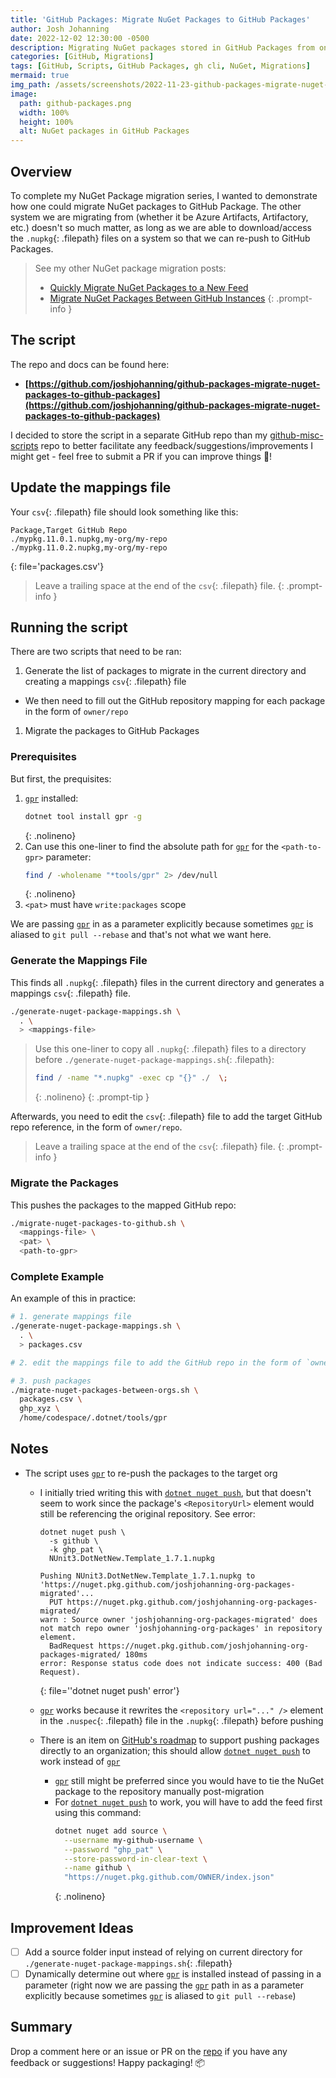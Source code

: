 ```yaml
---
title: 'GitHub Packages: Migrate NuGet Packages to GitHub Packages'
author: Josh Johanning
date: 2022-12-02 12:30:00 -0500
description: Migrating NuGet packages stored in GitHub Packages from one instance to another
categories: [GitHub, Migrations]
tags: [GitHub, Scripts, GitHub Packages, gh cli, NuGet, Migrations]
mermaid: true
img_path: /assets/screenshots/2022-11-23-github-packages-migrate-nuget-packages
image:
  path: github-packages.png
  width: 100%
  height: 100%
  alt: NuGet packages in GitHub Packages
---
```


## Overview

To complete my NuGet Package migration series, I wanted to demonstrate how one could migrate NuGet packages to GitHub Package. The other system we are migrating from (whether it be Azure Artifacts, Artifactory, etc.) doesn't so much matter, as long as we are able to download/access the `.nupkg`{: .filepath} files on a system so that we can re-push to GitHub Packages.

> See my other NuGet package migration posts:
> - [Quickly Migrate NuGet Packages to a New Feed](/posts/nuget-pusher-script/)
> - [Migrate NuGet Packages Between GitHub Instances](/posts/github-packages-migrate-nuget-packages/)
{: .prompt-info }

## The script

The repo and docs can be found here: 
- **[https://github.com/joshjohanning/github-packages-migrate-nuget-packages-to-github-packages](https://github.com/joshjohanning/github-packages-migrate-nuget-packages-to-github-packages)**

I decided to store the script in a separate GitHub repo than my [github-misc-scripts](/posts/github-misc-scripts/) repo to better facilitate any feedback/suggestions/improvements I might get - feel free to submit a PR if you can improve things 🚀!

## Update the mappings file

Your `csv`{: .filepath} file should look something like this:

```
Package,Target GitHub Repo
./mypkg.11.0.1.nupkg,my-org/my-repo
./mypkg.11.0.2.nupkg,my-org/my-repo

```
{: file='packages.csv'}

> Leave a trailing space at the end of the `csv`{: .filepath} file.
{: .prompt-info }

## Running the script

There are two scripts that need to be ran:

1. Generate the list of packages to migrate in the current directory and creating a mappings `csv`{: .filepath} file
  - We then need to fill out the GitHub repository mapping for each package in the form of `owner/repo`
1. Migrate the packages to GitHub Packages

### Prerequisites

But first, the prequisites:

1. [`gpr`](https://github.com/jcansdale/gpr) installed:
   ```bash
   dotnet tool install gpr -g
   ```
   {: .nolineno}
4. Can use this one-liner to find the absolute path for [`gpr`](https://github.com/jcansdale/gpr) for the `<path-to-gpr>` parameter: 
   ```bash
   find / -wholename "*tools/gpr" 2> /dev/null
   ```
   {: .nolineno}
3. `<pat>` must have `write:packages` scope

We are passing [`gpr`](https://github.com/jcansdale/gpr) in as a parameter explicitly because sometimes [`gpr`](https://github.com/jcansdale/gpr) is aliased to `git pull --rebase` and that's not what we want here.

### Generate the Mappings File

This finds all `.nupkg`{: .filepath} files in the current directory and generates a mappings `csv`{: .filepath} file.

```bash
./generate-nuget-package-mappings.sh \
  . \
  > <mappings-file>
```

> Use this one-liner to copy all `.nupkg`{: .filepath} files to a directory before `./generate-nuget-package-mappings.sh`{: .filepath}: 
> ```bash
> find / -name "*.nupkg" -exec cp "{}" ./  \;
> ```
> {: .nolineno}
{: .prompt-tip }

Afterwards, you need to edit the `csv`{: .filepath} file to add the target GitHub repo reference, in the form of `owner/repo`.

> Leave a trailing space at the end of the `csv`{: .filepath} file.
{: .prompt-info }

### Migrate the Packages

This pushes the packages to the mapped GitHub repo:

```bash
./migrate-nuget-packages-to-github.sh \
  <mappings-file> \
  <pat> \
  <path-to-gpr>
```

### Complete Example

An example of this in practice:

```bash
# 1. generate mappings file
./generate-nuget-package-mappings.sh \
  . \
  > packages.csv

# 2. edit the mappings file to add the GitHub repo in the form of `owner/repo`

# 3. push packages
./migrate-nuget-packages-between-orgs.sh \
  packages.csv \
  ghp_xyz \
  /home/codespace/.dotnet/tools/gpr
```

## Notes

- The script uses [`gpr`](https://github.com/jcansdale/gpr) to re-push the packages to the target org
  + I initially tried writing this with [`dotnet nuget push`](https://learn.microsoft.com/en-us/dotnet/core/tools/dotnet-nuget-push), but that doesn't seem to work since the package's `<RepositoryUrl>` element would still be referencing the original repository. See error:

    ```
    dotnet nuget push \
      -s github \
      -k ghp_pat \
      NUnit3.DotNetNew.Template_1.7.1.nupkg

    Pushing NUnit3.DotNetNew.Template_1.7.1.nupkg to 'https://nuget.pkg.github.com/joshjohanning-org-packages-migrated'...
      PUT https://nuget.pkg.github.com/joshjohanning-org-packages-migrated/
    warn : Source owner 'joshjohanning-org-packages-migrated' does not match repo owner 'joshjohanning-org-packages' in repository element.
      BadRequest https://nuget.pkg.github.com/joshjohanning-org-packages-migrated/ 180ms
    error: Response status code does not indicate success: 400 (Bad Request).
    ```
    {: file='\'dotnet nuget push\' error'}

  + [`gpr`](https://github.com/jcansdale/gpr) works because it rewrites the `<repository url="..." />` element in the `.nuspec`{: .filepath} file in the `.nupkg`{: .filepath} before pushing
  + There is an item on [GitHub's roadmap](https://github.com/github/roadmap/issues/589) to support pushing packages directly to an organization; this should allow [`dotnet nuget push`](https://learn.microsoft.com/en-us/dotnet/core/tools/dotnet-nuget-push) to work instead of [`gpr`](https://github.com/jcansdale/gpr)
    - [`gpr`](https://github.com/jcansdale/gpr) still might be preferred since you would have to tie the NuGet package to the repository manually post-migration
    - For [`dotnet nuget push`](https://learn.microsoft.com/en-us/dotnet/core/tools/dotnet-nuget-push) to work, you will have to add the feed first using this command:
      ```bash
      dotnet nuget add source \
        --username my-github-username \
        --password "ghp_pat" \
        --store-password-in-clear-text \
        --name github \
        "https://nuget.pkg.github.com/OWNER/index.json"
      ```
      {: .nolineno}

## Improvement Ideas

* [ ] Add a source folder input instead of relying on current directory for `./generate-nuget-package-mappings.sh`{: .filepath} 
* [ ] Dynamically determine out where [`gpr`](https://github.com/jcansdale/gpr) is installed instead of passing in a parameter (right now we are passing the [`gpr`](https://github.com/jcansdale/gpr) path in as a parameter explicitly because sometimes [`gpr`](https://github.com/jcansdale/gpr) is aliased to `git pull --rebase`)

## Summary

Drop a comment here or an issue or PR on the [repo](https://github.com/joshjohanning/github-packages-migrate-nuget-packages-to-github-packages) if you have any feedback or suggestions! Happy packaging! 📦
